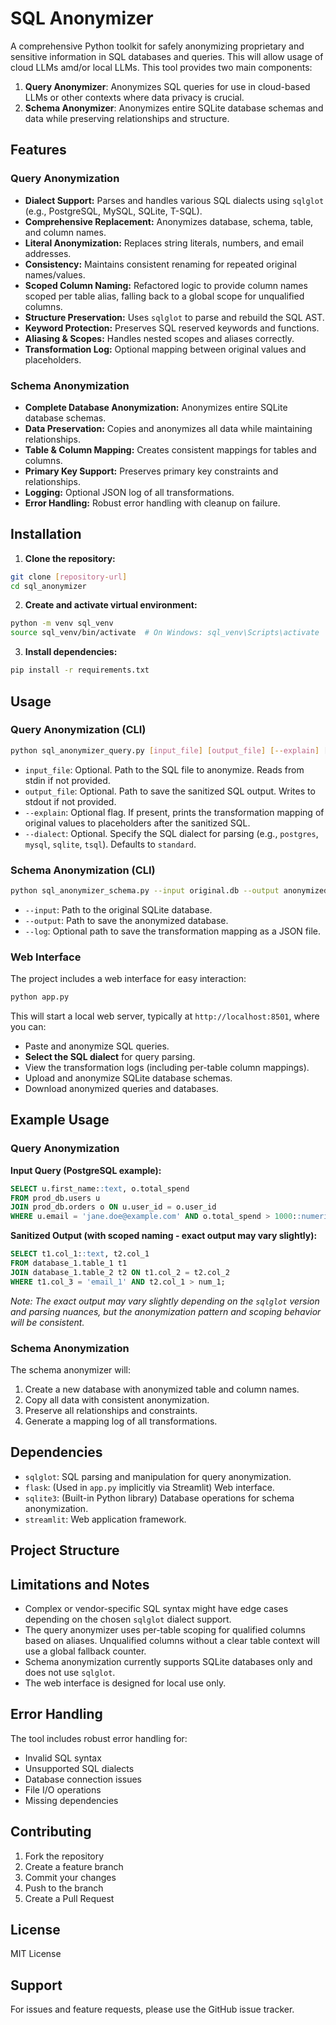 # SQL Anonymizer

A comprehensive Python toolkit for safely anonymizing proprietary and sensitive information in SQL databases and queries. This will allow usage of cloud LLMs amd/or local LLMs. This tool provides two main components:

1. **Query Anonymizer**: Anonymizes SQL queries for use in cloud-based LLMs or other contexts where data privacy is crucial.
2. **Schema Anonymizer**: Anonymizes entire SQLite database schemas and data while preserving relationships and structure.

## Features

### Query Anonymization
* **Dialect Support:** Parses and handles various SQL dialects using `sqlglot` (e.g., PostgreSQL, MySQL, SQLite, T-SQL).
* **Comprehensive Replacement:** Anonymizes database, schema, table, and column names.
* **Literal Anonymization:** Replaces string literals, numbers, and email addresses.
* **Consistency:** Maintains consistent renaming for repeated original names/values.
* **Scoped Column Naming:** Refactored logic to provide column names scoped per table alias, falling back to a global scope for unqualified columns.
* **Structure Preservation:** Uses `sqlglot` to parse and rebuild the SQL AST.
* **Keyword Protection:** Preserves SQL reserved keywords and functions.
* **Aliasing & Scopes:** Handles nested scopes and aliases correctly.
* **Transformation Log:** Optional mapping between original values and placeholders.

### Schema Anonymization
* **Complete Database Anonymization:** Anonymizes entire SQLite database schemas.
* **Data Preservation:** Copies and anonymizes all data while maintaining relationships.
* **Table & Column Mapping:** Creates consistent mappings for tables and columns.
* **Primary Key Support:** Preserves primary key constraints and relationships.
* **Logging:** Optional JSON log of all transformations.
* **Error Handling:** Robust error handling with cleanup on failure.

## Installation

1. **Clone the repository:**
```bash
git clone [repository-url]
cd sql_anonymizer
```

2. **Create and activate virtual environment:**
```bash
python -m venv sql_venv
source sql_venv/bin/activate  # On Windows: sql_venv\Scripts\activate
```

3. **Install dependencies:**
```bash
pip install -r requirements.txt
```

## Usage

### Query Anonymization (CLI)

```bash
python sql_anonymizer_query.py [input_file] [output_file] [--explain] [--dialect DIALECT]
```

* `input_file`: Optional. Path to the SQL file to anonymize. Reads from stdin if not provided.
* `output_file`: Optional. Path to save the sanitized SQL output. Writes to stdout if not provided.
* `--explain`: Optional flag. If present, prints the transformation mapping of original values to placeholders after the sanitized SQL.
* `--dialect`: Optional. Specify the SQL dialect for parsing (e.g., `postgres`, `mysql`, `sqlite`, `tsql`). Defaults to `standard`.

### Schema Anonymization (CLI)

```bash
python sql_anonymizer_schema.py --input original.db --output anonymized.db [--log mapping.json]
```

* `--input`: Path to the original SQLite database.
* `--output`: Path to save the anonymized database.
* `--log`: Optional path to save the transformation mapping as a JSON file.

### Web Interface

The project includes a web interface for easy interaction:

```bash
python app.py
```

This will start a local web server, typically at `http://localhost:8501`, where you can:
* Paste and anonymize SQL queries.
* **Select the SQL dialect** for query parsing.
* View the transformation logs (including per-table column mappings).
* Upload and anonymize SQLite database schemas.
* Download anonymized queries and databases.

## Example Usage

### Query Anonymization

**Input Query (PostgreSQL example):**
```sql
SELECT u.first_name::text, o.total_spend
FROM prod_db.users u
JOIN prod_db.orders o ON u.user_id = o.user_id
WHERE u.email = 'jane.doe@example.com' AND o.total_spend > 1000::numeric;
```

**Sanitized Output (with scoped naming - exact output may vary slightly):**
```sql
SELECT t1.col_1::text, t2.col_1
FROM database_1.table_1 t1
JOIN database_1.table_2 t2 ON t1.col_2 = t2.col_2
WHERE t1.col_3 = 'email_1' AND t2.col_1 > num_1;
```

*Note: The exact output may vary slightly depending on the `sqlglot` version and parsing nuances, but the anonymization pattern and scoping behavior will be consistent.*

### Schema Anonymization

The schema anonymizer will:
1. Create a new database with anonymized table and column names.
2. Copy all data with consistent anonymization.
3. Preserve all relationships and constraints.
4. Generate a mapping log of all transformations.

## Dependencies

* `sqlglot`: SQL parsing and manipulation for query anonymization.
* `flask`: (Used in `app.py` implicitly via Streamlit) Web interface.
* `sqlite3`: (Built-in Python library) Database operations for schema anonymization.
* `streamlit`: Web application framework.

## Project Structure

## Limitations and Notes

* Complex or vendor-specific SQL syntax might have edge cases depending on the chosen `sqlglot` dialect support.
* The query anonymizer uses per-table scoping for qualified columns based on aliases. Unqualified columns without a clear table context will use a global fallback counter.
* Schema anonymization currently supports SQLite databases only and does not use `sqlglot`.
* The web interface is designed for local use only.

## Error Handling

The tool includes robust error handling for:
- Invalid SQL syntax
- Unsupported SQL dialects
- Database connection issues
- File I/O operations
- Missing dependencies

## Contributing

1. Fork the repository
2. Create a feature branch
3. Commit your changes
4. Push to the branch
5. Create a Pull Request

## License

MIT License

## Support

For issues and feature requests, please use the GitHub issue tracker.
